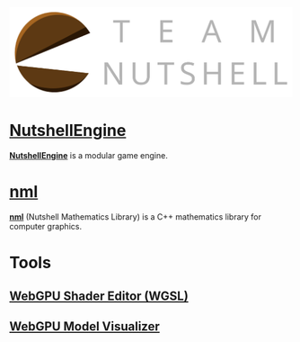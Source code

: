 ![Team Nutshell](assets/images/team-nutshell-logo-full-dark-theme.png)

# [NutshellEngine](nutshellengine/index.md)
[**NutshellEngine**](https://github.com/Team-Nutshell) is a modular game engine.

# [nml](nml)
[**nml**](https://github.com/Team-Nutshell/nml) (Nutshell Mathematics Library) is a C++ mathematics library for computer graphics.

# Tools
## [WebGPU Shader Editor (WGSL)](shader/editor.md)
## [WebGPU Model Visualizer](model/visualizer.md)
